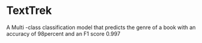# TextTrek
A Multi -class classification model that predicts the genre of a book with an accuracy of 98percent and an F1 score 0.997
